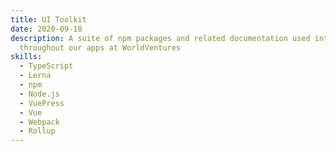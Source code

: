 ```yaml
---
title: UI Toolkit
date: 2020-09-18
description: A suite of npm packages and related documentation used internally
  throughout our apps at WorldVentures
skills:
  - TypeScript
  - Lerna
  - npm
  - Node.js
  - VuePress
  - Vue
  - Webpack
  - Rollup
---
```


